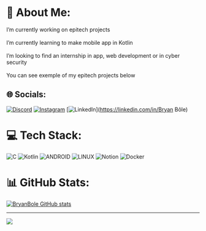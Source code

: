 #                                                                💫 About Me:
I’m currently working on epitech projects<br><br>I’m currently learning to make mobile app in Kotlin<br><br>I’m looking to find an internship in app, web development or in cyber security<br><br>You can see exemple of my epitech projects below<br>


## 🌐 Socials:
[![Discord](https://img.shields.io/badge/Discord-%237289DA.svg?logo=discord&logoColor=white)](https://discord.gg/Bryan'#0909) [![Instagram](https://img.shields.io/badge/Instagram-%23E4405F.svg?logo=Instagram&logoColor=white)](https://instagram.com/bryan.bll7) [![LinkedIn](https://img.shields.io/badge/LinkedIn-%230077B5.svg?logo=linkedin&logoColor=white)](https://linkedin.com/in/Bryan Bôle) 

# 💻 Tech Stack:
![C](https://img.shields.io/badge/c-%2300599C.svg?style=for-the-badge&logo=c&logoColor=white) ![Kotlin](https://img.shields.io/badge/kotlin-%230095D5.svg?style=for-the-badge&logo=kotlin&logoColor=white) ![ANDROID](https://img.shields.io/badge/android-%2320232a.svg?style=for-the-badge&logo=android&logoColor=%a4c639) ![LINUX](https://img.shields.io/badge/Linux-FCC624?style=for-the-badge&logo=linux&logoColor=black) ![Notion](https://img.shields.io/badge/Notion-%23000000.svg?style=for-the-badge&logo=notion&logoColor=white) ![Docker](https://img.shields.io/badge/docker-%230db7ed.svg?style=for-the-badge&logo=docker&logoColor=white)
# 📊 GitHub Stats:
[![BryanBole GitHub stats](https://github-readme-stats.vercel.app/api?username=BryanBole&theme=tokyonight)](https://github.com/BryanBole)

---
[![](https://visitcount.itsvg.in/api?id=BryanBole&icon=0&color=0)](https://visitcount.itsvg.in)

<!-- Proudly created with GPRM ( https://gprm.itsvg.in ) -->
